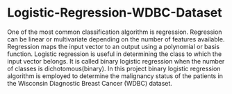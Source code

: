 # Logistic-Regression-WDBC-Dataset
One of the most common classification algorithm is regression. Regression can be linear or multivariate depending on the number of features available. Regression maps the input vector to an output using a polynomial or basis function. Logistic regression is useful in determining the class to which the input vector belongs. It is called binary logistic regression when the number of classes is dichotomous(binary). In this project binary logistic regression algorithm is employed to determine the malignancy status of the patients in the Wisconsin Diagnostic Breast Cancer (WDBC) dataset.
